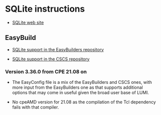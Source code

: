 # SQLite instructions

  * [SQLite web site](https://www.sqlite.org/)


## EasyBuild

  * [SQLite support in the EasyBuilders repository](https://github.com/easybuilders/easybuild-easyconfigs/tree/main/easybuild/easyconfigs/s/SQLite)

  * [SQLite support in the CSCS repository](https://github.com/eth-cscs/production/tree/master/easybuild/easyconfigs/s/SQLite)


### Version 3.36.0 from CPE 21.08 on

  * The EasyConfig file is a mix of the EasyBuilders and CSCS ones,
    with more input from the EasyBuilders one as that supports additional
    options that may come in useful given the broad user base of LUMI.

  * No cpeAMD version for 21.08 as the compilation of the Tcl dependency
    fails with that compiler.
